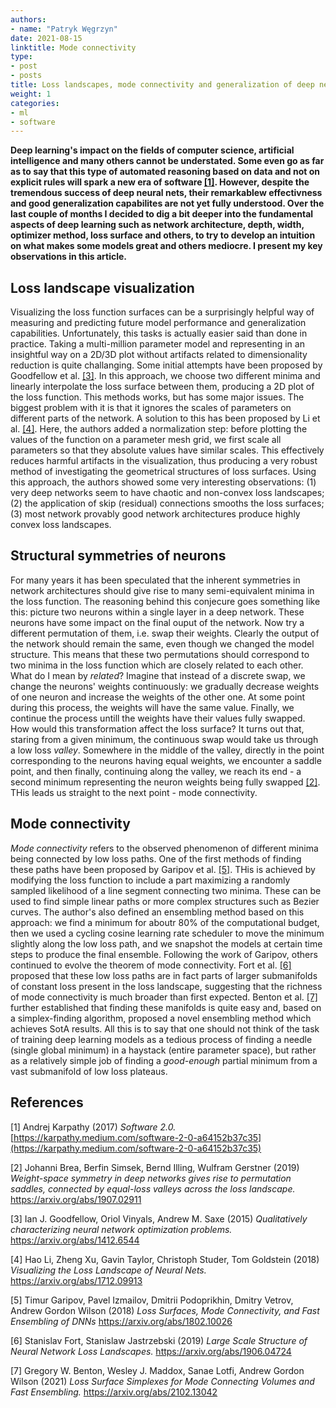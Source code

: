 ```yaml
---
authors:
- name: "Patryk Węgrzyn"
date: 2021-08-15
linktitle: Mode connectivity
type:
- post 
- posts
title: Loss landscapes, mode connectivity and generalization of deep neural nets
weight: 1
categories:
- ml
- software
---
```


**Deep learning's impact on the fields of computer science, artificial intelligence and many others cannot be understated. Some even go as far as to say that this type of automated reasoning based on data and not on explicit rules will spark a new era of software [[1]](#1). However, despite the tremendous success of deep neural nets, their remarkablew effectivness and good generalization capabilites are not yet fully understood. Over the last couple of months I decided to dig a bit deeper into the fundamental aspects of deep learning such as network architecture, depth, width, optimizer method, loss surface and others, to try to develop an intuition on what makes some models great and others mediocre. I present my key observations in this article.**

Loss landscape visualization
--------
Visualizing the loss function surfaces can be a surprisingly helpful way of measuring and predicting future model performance and generalization capabilities. Unfortunately, this tasks is actually easier said than done in practice. Taking a multi-million parameter model and representing in an insightful way on a 2D/3D plot without artifacts related to dimensionality reduction is quite challanging. Some initial attempts have been proposed by Goodfellow et al. [[3]](#3). In this approach, we choose two different minima and linearly interpolate the loss surface between them, producing a 2D plot of the loss function. This methods works, but has some major issues. The biggest problem with it is that it ignores the scales of parameters on different parts of the network. A solution to this has been proposed by Li et al. [[4]](#4). Here, the authors added a normalization step: before plotting the values of the function on a parameter mesh grid, we first scale all parameters so that they absolute values have similar scales. This effectively reduces harmful artifacts in the visualization, thus producing a very robust method of investigating the geometrical structures of loss surfaces. Using this approach, the authors showed some very interesting observations: (1) very deep networks seem to have chaotic and non-convex loss landscapes; (2) the application of skip (residual) connections smooths the loss surfaces; (3) most network provably good network architectures produce highly convex loss landscapes.

Structural symmetries of neurons
--------
For many years it has been speculated that the inherent symmetries in network architectures should give rise to many semi-equivalent minima in the loss function. The reasoning behind this conjecure goes something like this: picture two neurons within a single layer in a deep network. These neurons have some impact on the final ouput of the network. Now try a different permutation of them, i.e. swap their weights. Clearly the output of the network should remain the same, even though we changed the model structure. This means that these two permutations should correspond to two minima in the loss function which are closely related to each other. What do I mean by *related*? Imagine that instead of a discrete swap, we change the neurons' weights continuously: we gradually decrease weights of one neuron and increase the weights of the other one. At some point during this process, the weights will have the same value. Finally, we continue the process untill the weights have their values fully swapped. How would this transformation affect the loss surface? It turns out that, staring from a given minimum, the continuous swap would take us through a low loss *valley*. Somewhere in the middle of the valley, directly in the point corresponding to the neurons having equal weights, we encounter a saddle point, and then finally, continuing along the valley, we reach its end - a second minimum representing the neuron weights being fully swapped [[2]](#2). THis leads us straight to the next point - mode connectivity.

Mode connectivity
--------
*Mode connectivity* refers to the observed phenomenon of different minima being connected by low loss paths. One of the first methods of finding these paths have been proposed by Garipov et al. [[5]](#5). THis is achieved by modifying the loss function to include a part maximizing a randomly sampled likelihood of a line segment connecting two minima. These can be used to find simple linear paths or more complex structures such as Bezier curves. The author's also defined an ensembling method based on this approach: we find a minimum for aboutr 80% of the computational budget, then we used a cycling cosine learning rate scheduler to move the minimum slightly along the low loss path, and we snapshot the models at certain time steps to produce the final ensemble. Following the work of Garipov, others continued to evolve the theorem of mode connectivity. Fort et al. [[6]](#6) proposed that these low loss paths are in fact parts of larger submanifolds of constant loss present in the loss landscape, suggesting that the richness of mode connectivity is much broader than first expected. Benton et al. [[7]](#7) further established that finding these manifolds is quite easy and, based on a simplex-finding algorithm, proposed a novel ensembling method which achieves SotA results. All this is to say that one should not think of the task of training deep learning models as a tedious process of finding a needle (single global minimum) in a haystack (entire parameter space), but rather as a relatively simple job of finding a *good-enough* partial minimum from a vast submanifold of low loss plateaus.

## References
<a id="1">[1]</a>
Andrej Karpathy (2017)
*Software 2.0.*
[https://karpathy.medium.com/software-2-0-a64152b37c35](https://karpathy.medium.com/software-2-0-a64152b37c35)

<a id="2">[2]</a>
Johanni Brea, Berfin Simsek, Bernd Illing, Wulfram Gerstner (2019)
*Weight-space symmetry in deep networks gives rise to permutation saddles, connected by equal-loss valleys across the loss landscape.*
https://arxiv.org/abs/1907.02911

<a id="3">[3]</a>
Ian J. Goodfellow, Oriol Vinyals, Andrew M. Saxe (2015)
*Qualitatively characterizing neural network optimization problems.*
https://arxiv.org/abs/1412.6544

<a id="4">[4]</a>
Hao Li, Zheng Xu, Gavin Taylor, Christoph Studer, Tom Goldstein (2018)
*Visualizing the Loss Landscape of Neural Nets.*
https://arxiv.org/abs/1712.09913

<a id="5">[5]</a>
Timur Garipov, Pavel Izmailov, Dmitrii Podoprikhin, Dmitry Vetrov, Andrew Gordon Wilson (2018)
*Loss Surfaces, Mode Connectivity, and Fast Ensembling of DNNs*
https://arxiv.org/abs/1802.10026

<a id="6">[6]</a>
Stanislav Fort, Stanislaw Jastrzebski (2019)
*Large Scale Structure of Neural Network Loss Landscapes.*
https://arxiv.org/abs/1906.04724

<a id="7">[7]</a>
Gregory W. Benton, Wesley J. Maddox, Sanae Lotfi, Andrew Gordon Wilson (2021)
*Loss Surface Simplexes for Mode Connecting Volumes and Fast Ensembling.*
https://arxiv.org/abs/2102.13042